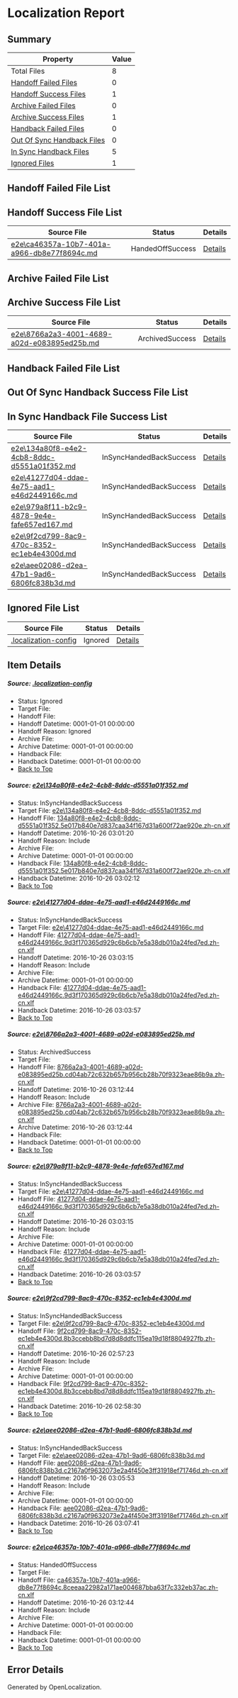 # <a name='report-top'></a> Localization Report

## Summary
 Property | Value 
 -------- | ----- 
 Total Files | 8
[ Handoff Failed Files ](#handoff-failed-list)| 0
[ Handoff Success Files ](#handoff-success-list)| 1
[ Archive Failed Files ](#archive-failed-list)| 0
[ Archive Success Files ](#archive-success-list)| 1
[ Handback Failed Files ](#handback-failed-list)| 0
[ Out Of Sync Handback Files ](#outofsync-handback-success-list)| 0
[ In Sync Handback Files ](#insync-handback-success-list)| 5
[ Ignored Files ](#ignored-list)| 1

## <a name='handoff-failed-list'></a> Handoff Failed File List

## <a name='handoff-success-list'></a> Handoff Success File List
 Source File | Status | Details 
 ----------- | ------ | ------- 
 [e2e\ca46357a-10b7-401a-a966-db8e77f8694c.md](https://github.com/OpenLocalizationTestOrg/ol-test0/blob/93fbb07dcfbd1f9cb02131972c380fadc95efd71/e2e/ca46357a-10b7-401a-a966-db8e77f8694c.md) | HandedOffSuccess | [Details](#041d9f503876d64dee56b8bf1d97d927298d72e07)

## <a name='archive-failed-list'></a> Archive Failed File List

## <a name='archive-success-list'></a> Archive Success File List
 Source File | Status | Details 
 ----------- | ------ | ------- 
 [e2e\8766a2a3-4001-4689-a02d-e083895ed25b.md](https://github.com/OpenLocalizationTestOrg/ol-test0/blob/d9ed5df102bd7accef8f00e1cf79ce771561e259/e2e/8766a2a3-4001-4689-a02d-e083895ed25b.md) | ArchivedSuccess | [Details](#4f9115bab7dc3c59163594b758f36902dc2158ae3)

## <a name='handback-failed-list'></a> Handback Failed File List

## <a name='outofsync-handback-success-list'></a> Out Of Sync Handback Success File List

## <a name='insync-handback-success-list'></a> In Sync Handback File Success List
 Source File | Status | Details 
 ----------- | ------ | ------- 
 [e2e\134a80f8-e4e2-4cb8-8ddc-d5551a01f352.md](https://github.com/OpenLocalizationTestOrg/ol-test0/blob/0594bf32ddb0b1873a330694902973153888459a/e2e/134a80f8-e4e2-4cb8-8ddc-d5551a01f352.md) | InSyncHandedBackSuccess | [Details](#b2f987ea81383ac3eca6194006b6c73b8ad7c9b71)
 [e2e\41277d04-ddae-4e75-aad1-e46d2449166c.md](https://github.com/OpenLocalizationTestOrg/ol-test0/blob/898665820c0a2731d59b13b9dcd96239e484fb27/e2e/41277d04-ddae-4e75-aad1-e46d2449166c.md) | InSyncHandedBackSuccess | [Details](#fdd18aee7fcc1b7b939810059f1f09f94859b3642)
 [e2e\979a8f11-b2c9-4878-9e4e-fafe657ed167.md](https://github.com/OpenLocalizationTestOrg/ol-test0/blob/93fbb07dcfbd1f9cb02131972c380fadc95efd71/e2e/979a8f11-b2c9-4878-9e4e-fafe657ed167.md) | InSyncHandedBackSuccess | [Details](#fdd18aee7fcc1b7b939810059f1f09f94859b3644)
 [e2e\9f2cd799-8ac9-470c-8352-ec1eb4e4300d.md](https://github.com/OpenLocalizationTestOrg/ol-test0/blob/7f10f9678cbc4b21a3c1dfeb0bffeff95e322e0b/e2e/9f2cd799-8ac9-470c-8352-ec1eb4e4300d.md) | InSyncHandedBackSuccess | [Details](#7cd8d919c7cd664d05b5fda1dc8d335ebf4d9bcc5)
 [e2e\aee02086-d2ea-47b1-9ad6-6806fc838b3d.md](https://github.com/OpenLocalizationTestOrg/ol-test0/blob/ecd8dc010729ffd052d3832d0613d7bf3e16874c/e2e/aee02086-d2ea-47b1-9ad6-6806fc838b3d.md) | InSyncHandedBackSuccess | [Details](#6733e373d0cf1c0ef4159e5a950caefaedb8f10f6)

## <a name='ignored-list'></a> Ignored File List
 Source File | Status | Details 
 ----------- | ------ | ------- 
 [.localization-config](https://github.com/OpenLocalizationTestOrg/ol-test0/blob/93fbb07dcfbd1f9cb02131972c380fadc95efd71/.localization-config) | Ignored | [Details](#c268a05ecaa7ec85942ed632c29928ee5bd6da8d0)

## Item Details
##### <a name='c268a05ecaa7ec85942ed632c29928ee5bd6da8d0'></a> Source: [.localization-config](https://github.com/OpenLocalizationTestOrg/ol-test0/blob/93fbb07dcfbd1f9cb02131972c380fadc95efd71/.localization-config)
* Status: Ignored
* Target File: 
* Handoff File: 
* Handoff Datetime: 0001-01-01 00:00:00
* Handoff Reason: Ignored
* Archive File: 
* Archive Datetime: 0001-01-01 00:00:00
* Handback File: 
* Handback Datetime: 0001-01-01 00:00:00
* [Back to Top](#report-top)

##### <a name='b2f987ea81383ac3eca6194006b6c73b8ad7c9b71'></a> Source: [e2e\134a80f8-e4e2-4cb8-8ddc-d5551a01f352.md](https://github.com/OpenLocalizationTestOrg/ol-test0/blob/0594bf32ddb0b1873a330694902973153888459a/e2e/134a80f8-e4e2-4cb8-8ddc-d5551a01f352.md)
* Status: InSyncHandedBackSuccess
* Target File: [e2e\134a80f8-e4e2-4cb8-8ddc-d5551a01f352.md](https://github.com/OpenLocalizationTestOrg/ol-test0-zhcn/blob/c6ef8cc1d2a97feb6e140ffde3191d96b106fc83/e2e/134a80f8-e4e2-4cb8-8ddc-d5551a01f352.md)
* Handoff File: [134a80f8-e4e2-4cb8-8ddc-d5551a01f352.5e017b840e7d837caa34f167d31a600f72ae920e.zh-cn.xlf](https://github.com/OpenLocalizationTestOrg/ol-test0-handoff/blob/749588d0a07e7648c3849985f3d0c55c03ca0028/ol-handoff/OpenLocalizationTestOrg/ol-test0-zhcn/shujia/ht/134a80f8-e4e2-4cb8-8ddc-d5551a01f352.5e017b840e7d837caa34f167d31a600f72ae920e.zh-cn.xlf)
* Handoff Datetime: 2016-10-26 03:01:20
* Handoff Reason: Include
* Archive File: 
* Archive Datetime: 0001-01-01 00:00:00
* Handback File: [134a80f8-e4e2-4cb8-8ddc-d5551a01f352.5e017b840e7d837caa34f167d31a600f72ae920e.zh-cn.xlf](https://github.com/OpenLocalizationTestOrg/ol-test0-handback/blob/022a7bc0e85e3a8d66c3293e7b72b72755d32f4a/ol-handback/OpenLocalizationTestOrg/ol-test0-zhcn/shujia/ht/134a80f8-e4e2-4cb8-8ddc-d5551a01f352.5e017b840e7d837caa34f167d31a600f72ae920e.zh-cn.xlf)
* Handback Datetime: 2016-10-26 03:02:12
* [Back to Top](#report-top)

##### <a name='fdd18aee7fcc1b7b939810059f1f09f94859b3642'></a> Source: [e2e\41277d04-ddae-4e75-aad1-e46d2449166c.md](https://github.com/OpenLocalizationTestOrg/ol-test0/blob/898665820c0a2731d59b13b9dcd96239e484fb27/e2e/41277d04-ddae-4e75-aad1-e46d2449166c.md)
* Status: InSyncHandedBackSuccess
* Target File: [e2e\41277d04-ddae-4e75-aad1-e46d2449166c.md](https://github.com/OpenLocalizationTestOrg/ol-test0-zhcn/blob/fd3b2a2e1f33de95e3d29f8455e9f83bfa992257/e2e/41277d04-ddae-4e75-aad1-e46d2449166c.md)
* Handoff File: [41277d04-ddae-4e75-aad1-e46d2449166c.9d3f170365d929c6b6cb7e5a38db010a24fed7ed.zh-cn.xlf](https://github.com/OpenLocalizationTestOrg/ol-test0-handoff/blob/b7e657914a849bb9e755f4183ca7275cc0374543/ol-handoff/OpenLocalizationTestOrg/ol-test0-zhcn/shujia/ht/41277d04-ddae-4e75-aad1-e46d2449166c.9d3f170365d929c6b6cb7e5a38db010a24fed7ed.zh-cn.xlf)
* Handoff Datetime: 2016-10-26 03:03:15
* Handoff Reason: Include
* Archive File: 
* Archive Datetime: 0001-01-01 00:00:00
* Handback File: [41277d04-ddae-4e75-aad1-e46d2449166c.9d3f170365d929c6b6cb7e5a38db010a24fed7ed.zh-cn.xlf](https://github.com/OpenLocalizationTestOrg/ol-test0-handback/blob/59139ef062bd6db04e19d5c1b841e76ca8046dec/ol-handback/OpenLocalizationTestOrg/ol-test0-zhcn/shujia/ht/41277d04-ddae-4e75-aad1-e46d2449166c.9d3f170365d929c6b6cb7e5a38db010a24fed7ed.zh-cn.xlf)
* Handback Datetime: 2016-10-26 03:03:57
* [Back to Top](#report-top)

##### <a name='4f9115bab7dc3c59163594b758f36902dc2158ae3'></a> Source: [e2e\8766a2a3-4001-4689-a02d-e083895ed25b.md](https://github.com/OpenLocalizationTestOrg/ol-test0/blob/d9ed5df102bd7accef8f00e1cf79ce771561e259/e2e/8766a2a3-4001-4689-a02d-e083895ed25b.md)
* Status: ArchivedSuccess
* Target File: 
* Handoff File: [8766a2a3-4001-4689-a02d-e083895ed25b.cd04ab72c632b657b956cb28b70f9323eae86b9a.zh-cn.xlf](https://github.com/OpenLocalizationTestOrg/ol-test0-handoff/blob/d3e568e65049a3428e0da3d20c770fa3d3776758/ol-handoff/OpenLocalizationTestOrg/ol-test0-zhcn/shujia/ht/8766a2a3-4001-4689-a02d-e083895ed25b.cd04ab72c632b657b956cb28b70f9323eae86b9a.zh-cn.xlf)
* Handoff Datetime: 2016-10-26 03:12:44
* Handoff Reason: Include
* Archive File: [8766a2a3-4001-4689-a02d-e083895ed25b.cd04ab72c632b657b956cb28b70f9323eae86b9a.zh-cn.xlf](https://github.com/OpenLocalizationTestOrg/ol-test0-handoff/blob/21a10e42c6ed0d0c519bc4c338755f2ec2480f26/ol-archive/OpenLocalizationTestOrg/ol-test0-zhcn/shujia/ht/8766a2a3-4001-4689-a02d-e083895ed25b.cd04ab72c632b657b956cb28b70f9323eae86b9a.zh-cn.xlf)
* Archive Datetime: 2016-10-26 03:12:44
* Handback File: 
* Handback Datetime: 0001-01-01 00:00:00
* [Back to Top](#report-top)

##### <a name='fdd18aee7fcc1b7b939810059f1f09f94859b3644'></a> Source: [e2e\979a8f11-b2c9-4878-9e4e-fafe657ed167.md](https://github.com/OpenLocalizationTestOrg/ol-test0/blob/93fbb07dcfbd1f9cb02131972c380fadc95efd71/e2e/979a8f11-b2c9-4878-9e4e-fafe657ed167.md)
* Status: InSyncHandedBackSuccess
* Target File: [e2e\41277d04-ddae-4e75-aad1-e46d2449166c.md](https://github.com/OpenLocalizationTestOrg/ol-test0-zhcn/blob/fd3b2a2e1f33de95e3d29f8455e9f83bfa992257/e2e/41277d04-ddae-4e75-aad1-e46d2449166c.md)
* Handoff File: [41277d04-ddae-4e75-aad1-e46d2449166c.9d3f170365d929c6b6cb7e5a38db010a24fed7ed.zh-cn.xlf](https://github.com/OpenLocalizationTestOrg/ol-test0-handoff/blob/b7e657914a849bb9e755f4183ca7275cc0374543/ol-handoff/OpenLocalizationTestOrg/ol-test0-zhcn/shujia/ht/41277d04-ddae-4e75-aad1-e46d2449166c.9d3f170365d929c6b6cb7e5a38db010a24fed7ed.zh-cn.xlf)
* Handoff Datetime: 2016-10-26 03:03:15
* Handoff Reason: Include
* Archive File: 
* Archive Datetime: 0001-01-01 00:00:00
* Handback File: [41277d04-ddae-4e75-aad1-e46d2449166c.9d3f170365d929c6b6cb7e5a38db010a24fed7ed.zh-cn.xlf](https://github.com/OpenLocalizationTestOrg/ol-test0-handback/blob/59139ef062bd6db04e19d5c1b841e76ca8046dec/ol-handback/OpenLocalizationTestOrg/ol-test0-zhcn/shujia/ht/41277d04-ddae-4e75-aad1-e46d2449166c.9d3f170365d929c6b6cb7e5a38db010a24fed7ed.zh-cn.xlf)
* Handback Datetime: 2016-10-26 03:03:57
* [Back to Top](#report-top)

##### <a name='7cd8d919c7cd664d05b5fda1dc8d335ebf4d9bcc5'></a> Source: [e2e\9f2cd799-8ac9-470c-8352-ec1eb4e4300d.md](https://github.com/OpenLocalizationTestOrg/ol-test0/blob/7f10f9678cbc4b21a3c1dfeb0bffeff95e322e0b/e2e/9f2cd799-8ac9-470c-8352-ec1eb4e4300d.md)
* Status: InSyncHandedBackSuccess
* Target File: [e2e\9f2cd799-8ac9-470c-8352-ec1eb4e4300d.md](https://github.com/OpenLocalizationTestOrg/ol-test0-zhcn/blob/e16d22b666b0ee985831ca93fd6a66f5cb81efce/e2e/9f2cd799-8ac9-470c-8352-ec1eb4e4300d.md)
* Handoff File: [9f2cd799-8ac9-470c-8352-ec1eb4e4300d.8b3ccebb8bd7d8d8ddfc115ea19d18f8804927fb.zh-cn.xlf](https://github.com/OpenLocalizationTestOrg/ol-test0-handoff/blob/81bcc8c32e86850d56787ff4cf5c6bdb72a64bad/ol-handoff/OpenLocalizationTestOrg/ol-test0-zhcn/shujia/ht/9f2cd799-8ac9-470c-8352-ec1eb4e4300d.8b3ccebb8bd7d8d8ddfc115ea19d18f8804927fb.zh-cn.xlf)
* Handoff Datetime: 2016-10-26 02:57:23
* Handoff Reason: Include
* Archive File: 
* Archive Datetime: 0001-01-01 00:00:00
* Handback File: [9f2cd799-8ac9-470c-8352-ec1eb4e4300d.8b3ccebb8bd7d8d8ddfc115ea19d18f8804927fb.zh-cn.xlf](https://github.com/OpenLocalizationTestOrg/ol-test0-handback/blob/749bf30fb2e691c5f5fcf1702d6e903e248d6108/ol-handback/OpenLocalizationTestOrg/ol-test0-zhcn/shujia/ht/9f2cd799-8ac9-470c-8352-ec1eb4e4300d.8b3ccebb8bd7d8d8ddfc115ea19d18f8804927fb.zh-cn.xlf)
* Handback Datetime: 2016-10-26 02:58:30
* [Back to Top](#report-top)

##### <a name='6733e373d0cf1c0ef4159e5a950caefaedb8f10f6'></a> Source: [e2e\aee02086-d2ea-47b1-9ad6-6806fc838b3d.md](https://github.com/OpenLocalizationTestOrg/ol-test0/blob/ecd8dc010729ffd052d3832d0613d7bf3e16874c/e2e/aee02086-d2ea-47b1-9ad6-6806fc838b3d.md)
* Status: InSyncHandedBackSuccess
* Target File: [e2e\aee02086-d2ea-47b1-9ad6-6806fc838b3d.md](https://github.com/OpenLocalizationTestOrg/ol-test0-zhcn/blob/0cce0e1e29e9044b56ca8219a28c5a889ee67758/e2e/aee02086-d2ea-47b1-9ad6-6806fc838b3d.md)
* Handoff File: [aee02086-d2ea-47b1-9ad6-6806fc838b3d.c2167a0f9632073e2a4f450e3ff31918ef71746d.zh-cn.xlf](https://github.com/OpenLocalizationTestOrg/ol-test0-handoff/blob/98a6f26283960f975c8a2737540bbe80fa87ae54/ol-handoff/OpenLocalizationTestOrg/ol-test0-zhcn/shujia/ht/aee02086-d2ea-47b1-9ad6-6806fc838b3d.c2167a0f9632073e2a4f450e3ff31918ef71746d.zh-cn.xlf)
* Handoff Datetime: 2016-10-26 03:05:53
* Handoff Reason: Include
* Archive File: 
* Archive Datetime: 0001-01-01 00:00:00
* Handback File: [aee02086-d2ea-47b1-9ad6-6806fc838b3d.c2167a0f9632073e2a4f450e3ff31918ef71746d.zh-cn.xlf](https://github.com/OpenLocalizationTestOrg/ol-test0-handback/blob/3ab2fef6d38a807bf597910251d1190af31c4428/ol-handback/OpenLocalizationTestOrg/ol-test0-zhcn/shujia/ht/aee02086-d2ea-47b1-9ad6-6806fc838b3d.c2167a0f9632073e2a4f450e3ff31918ef71746d.zh-cn.xlf)
* Handback Datetime: 2016-10-26 03:07:41
* [Back to Top](#report-top)

##### <a name='041d9f503876d64dee56b8bf1d97d927298d72e07'></a> Source: [e2e\ca46357a-10b7-401a-a966-db8e77f8694c.md](https://github.com/OpenLocalizationTestOrg/ol-test0/blob/93fbb07dcfbd1f9cb02131972c380fadc95efd71/e2e/ca46357a-10b7-401a-a966-db8e77f8694c.md)
* Status: HandedOffSuccess
* Target File: 
* Handoff File: [ca46357a-10b7-401a-a966-db8e77f8694c.8ceeaa22982a171ae004687bba63f7c332eb37ac.zh-cn.xlf](https://github.com/OpenLocalizationTestOrg/ol-test0-handoff/blob/d3e568e65049a3428e0da3d20c770fa3d3776758/ol-handoff/OpenLocalizationTestOrg/ol-test0-zhcn/shujia/ht/ca46357a-10b7-401a-a966-db8e77f8694c.8ceeaa22982a171ae004687bba63f7c332eb37ac.zh-cn.xlf)
* Handoff Datetime: 2016-10-26 03:12:44
* Handoff Reason: Include
* Archive File: 
* Archive Datetime: 0001-01-01 00:00:00
* Handback File: 
* Handback Datetime: 0001-01-01 00:00:00
* [Back to Top](#report-top)


## Error Details

Generated by OpenLocalization.
